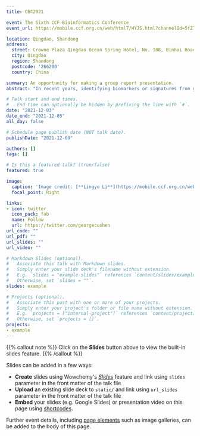 ```yaml
---
title: CBC2021

event: The Sixth CCF Bioinformatics Conference
event_url: https://mobile.ccf.org.cn/web/html7/HYJS.html?channelId=5f27e9bff2ad47838e3d57360118f231&globalId=m8359255541705646081619341782860

location: Qingdao, Shandong
address:
  street: Crowne Plaza Qingdao Ocean Spring Hotel, No. 188, Binhai Road, Jimo District, Qingdao
  city: Qingdao
  region: Shandong
  postcode: '266200'
  country: China

summary: An opportunity for making a group report presentation.
abstract: "In recent years, identifying biomarkers or signatures from gene expression profiling data has attracted much attention in bioinformatics. The successful discovery of high-grade serous ovarian cancer (HGSOC) biomarkers will be beneficial to reduce the risk of ovarian cancer among women for early disease detection. In this paper, we proposed a method for identifying biomarkers for HGSOC from publically available gene expression data. We employed SVM-RFE as the machine learning with feature selection method based on the comparisons with the other four alternative methods, namely AB-RFE, NN-RFE, RF-RFE and KNN-RFE. With the direction of the classification performances in these methods, a total of 52 robust genes with occurrences more than or equal to two times in the five selected feature subsets were regarded as diagnostic biomarkers for HGSOC. We further justified the findings via clustering, correlation, functional enrichment analysis and independent data validation. Particularly, we verified the classification performance with the identified biomarkers on the 295 samples in five independent datasets. It showed that the average AUC value reaches 0.979 with a standard deviation of 0.031, which showed the effectiveness of diagnosis for HGSOC by these biomarkers. Our proposed biomarker discovery strategy may also serve as a model for identifying unknown biomarkers for other diseases from high-throughput gene expression data."

# Talk start and end times.
#   End time can optionally be hidden by prefixing the line with `#`.
date: "2021-12-03"
date_end: "2021-12-05"
all_day: false

# Schedule page publish date (NOT talk date).
publishDate: "2021-12-09"

authors: []
tags: []

# Is this a featured talk? (true/false)
featured: true

image:
  caption: 'Image credit: [**Lingyu Li**](https://mobile.ccf.org.cn/web/html7/HYJS.html?channelId=5f27e9bff2ad47838e3d57360118f231&globalId=m8359255541705646081619341782860)'
  focal_point: Right

links:
- icon: twitter
  icon_pack: fab
  name: Follow
  url: https://twitter.com/georgecushen
url_code: ""
url_pdf: ""
url_slides: ""
url_video: ""

# Markdown Slides (optional).
#   Associate this talk with Markdown slides.
#   Simply enter your slide deck's filename without extension.
#   E.g. `slides = "example-slides"` references `content/slides/example-slides.md`.
#   Otherwise, set `slides = ""`.
slides: example

# Projects (optional).
#   Associate this post with one or more of your projects.
#   Simply enter your project's folder or file name without extension.
#   E.g. `projects = ["internal-project"]` references `content/project/deep-learning/index.md`.
#   Otherwise, set `projects = []`.
projects:
- example
---
```


{{% callout note %}}
Click on the **Slides** button above to view the built-in slides feature.
{{% /callout %}}

Slides can be added in a few ways:

- **Create** slides using Wowchemy's [*Slides*](https://wowchemy.com/docs/managing-content/#create-slides) feature and link using `slides` parameter in the front matter of the talk file
- **Upload** an existing slide deck to `static/` and link using `url_slides` parameter in the front matter of the talk file
- **Embed** your slides (e.g. Google Slides) or presentation video on this page using [shortcodes](https://wowchemy.com/docs/writing-markdown-latex/).

Further event details, including [page elements](https://wowchemy.com/docs/writing-markdown-latex/) such as image galleries, can be added to the body of this page.

